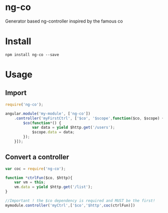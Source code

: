 # ng-co
Generator based ng-controller inspired by the famous co

# Install

`npm install ng-co --save`

# Usage

## Import
```javascript
require('ng-co');

angular.module('my-module', ['ng-co'])
	.controller('myFirstCtrl', ['$co', '$scope',function($co, $scope) {
		$co(function*() {
			var data = yield $http.get('/users');
			$scope.data = data;
		});
	}]);
```

## Convert a controller
```javascript
var coc = require('ng-co');

function *ctrlFun($co, $http){ 
	var vm = this;
	vm.data = yield $http.get('/list');
}

//Important ! the $co dependency is required and MUST be the first!
mymodule.controller('myCtrl',['$co','$http',coc(ctrlFun)])

```


